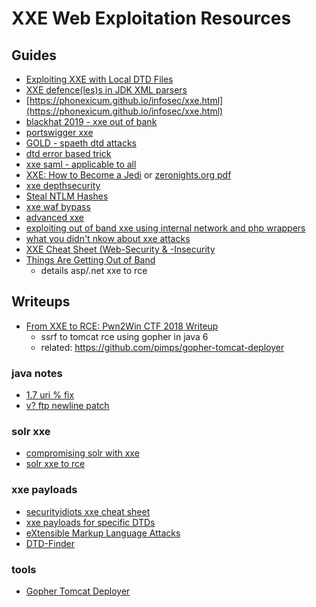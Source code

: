 # XXE Web Exploitation Resources

## Guides

* [Exploiting XXE with Local DTD Files](https://mohemiv.com/all/exploiting-xxe-with-local-dtd-files/)
* [XXE defence(les)s in JDK XML parsers](https://www.blackhat.com/docs/us-15/materials/us-15-Wang-FileCry-The-New-Age-Of-XXE-java-wp.pdf)
* [https://phonexicum.github.io/infosec/xxe.html](https://phonexicum.github.io/infosec/xxe.html)
* [blackhat 2019 - xxe out of bank](https://www.slideshare.net/qqlan/bh-ready-v4)
* [portswigger xxe](https://portswigger.net/web-security/xxe)
* [GOLD - spaeth dtd attacks](https://www.nds.ruhr-uni-bochum.de/media/nds/arbeiten/2015/11/04/spaeth-dtd_attacks.pdf)
* [dtd error based trick](https://mohemiv.com/all/exploiting-xxe-with-local-dtd-files/)
* [xxe saml - applicable to all](https://web-in-security.blogspot.com/2014/11/detecting-and-exploiting-xxe-in-saml.html)
* [XXE: How to Become a Jedi](https://www.slideshare.net/ssuserf09cba/xxe-how-to-become-a-jedi) or [zeronights.org pdf](https://2017.zeronights.org/wp-content/uploads/materials/ZN17_yarbabin_XXE_Jedi_Babin.pdf)
* [xxe depthsecurity](https://depthsecurity.com/blog/exploitation-xml-external-entity-xxe-injection)
* [Steal NTLM Hashes](https://techblog.mediaservice.net/2018/02/from-xml-external-entity-to-ntlm-domain-hashes/)
* [xxe waf bypass](https://lab.wallarm.com/xxe-that-can-bypass-waf-protection-98f679452ce0)
* [advanced xxe](https://gosecure.github.io/presentations/2019-06-19-hack_in_paris/HIP2019-Advanced_XXE_Exploitation.pdf)
* [exploiting out of band xxe using internal network and php wrappers](https://mahmoudsec.blogspot.com/2019/08/exploiting-out-of-band-xxe-using.html)
* [what you didn't nkow about xxe attacks](https://www.youtube.com/watch?v=eHSNT8vWLfc)
* [XXE Cheat Sheet (Web-Security & -Insecurity](https://web-in-security.blogspot.com/2016/03/xxe-cheat-sheet.html)
* [Things Are Getting Out of Band](https://blog.zsec.uk/out-of-band-xxe-2/)
    - details asp/.net xxe to rce

## Writeups
* [From XXE to RCE: Pwn2Win CTF 2018 Writeup](https://bookgin.tw/2018/12/04/from-xxe-to-rce-pwn2win-ctf-2018-writeup/)
    - ssrf to tomcat rce using gopher in java 6
    - related: https://github.com/pimps/gopher-tomcat-deployer

### java notes

* [1.7 uri % fix](http://lab.onsec.ru/2014/06/xxe-oob-exploitation-at-java-17.html)
* [v? ftp newline patch](https://blog.tint0.com/2019/03/a-saga-of-code-executions-on-zimbra.html)

### solr xxe

* [compromising solr with xxe](https://www.agarri.fr/blog/archives/2013/11/27/compromising_an_unreachable_solr_server_with_cve-2013-6397/index.html)
* [solr xxe to rce](https://packetstormsecurity.com/files/144678/Apache-Solr-7.0.1-XXE-Injection-Code-Execution.html)

### xxe payloads
* [securityidiots xxe cheat sheet](https://securityidiots.com/Web-Pentest/XXE/XXE-Cheat-Sheet-by-SecurityIdiots.html)
* [xxe payloads for specific DTDs](https://github.com/GoSecure/dtd-finder/blob/698fd678f26395e1c7c097525f7182aecad0cd5f/list/xxe_payloads.md)
* [eXtensible Markup Language Attacks](http://raviramesh.info/xml-attacks.html)
* [DTD-Finder](https://github.com/GoSecure/dtd-finder)

### tools
* [Gopher Tomcat Deployer](https://github.com/pimps/gopher-tomcat-deployer)